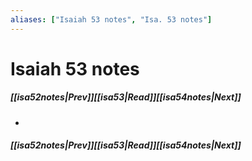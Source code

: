 ```yaml
---
aliases: ["Isaiah 53 notes", "Isa. 53 notes"]
---
```

# Isaiah 53 notes
##### <span class=arrow-left></span>[[isa52notes|Prev]]<span class=navigation-separator></span>[[isa53|Read]]<span class=navigation-separator></span>[[isa54notes|Next]]<span class=arrow-right></span>
- 
##### <span class=arrow-left></span>[[isa52notes|Prev]]<span class=navigation-separator></span>[[isa53|Read]]<span class=navigation-separator></span>[[isa54notes|Next]]<span class=arrow-right></span>